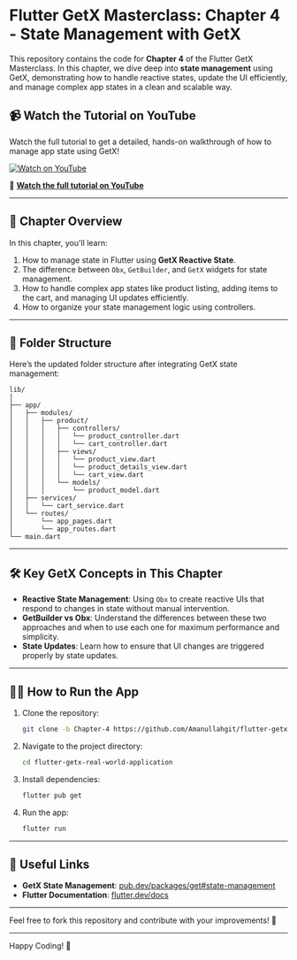 # Flutter GetX Masterclass: Chapter 4 - State Management with GetX

This repository contains the code for **Chapter 4** of the Flutter GetX Masterclass. In this chapter, we dive deep into **state management** using GetX, demonstrating how to handle reactive states, update the UI efficiently, and manage complex app states in a clean and scalable way.

## 📹 Watch the Tutorial on YouTube

Watch the full tutorial to get a detailed, hands-on walkthrough of how to manage app state using GetX!

[![Watch on YouTube](https://img.youtube.com/vi/X7EjiQEmrBI/0.jpg)](https://www.youtube.com/watch?v=X7EjiQEmrBI&t=1563s)

🔗 **[Watch the full tutorial on YouTube](https://www.youtube.com/watch?v=X7EjiQEmrBI)**

---

## 📝 Chapter Overview

In this chapter, you'll learn:
1. How to manage state in Flutter using **GetX Reactive State**.
2. The difference between `Obx`, `GetBuilder`, and `GetX` widgets for state management.
3. How to handle complex app states like product listing, adding items to the cart, and managing UI updates efficiently.
4. How to organize your state management logic using controllers.

---

## 📂 Folder Structure

Here’s the updated folder structure after integrating GetX state management:

```
lib/
│
├── app/
│   ├── modules/
│   │   ├── product/
│   │   │   ├── controllers/
│   │   │   │   └── product_controller.dart
│   │   │   │   └── cart_controller.dart
│   │   │   ├── views/
│   │   │   │   └── product_view.dart
│   │   │   │   └── product_details_view.dart
│   │   │   │   └── cart_view.dart
│   │   │   └── models/
│   │   │       └── product_model.dart
│   ├── services/
│   │   └── cart_service.dart
│   └── routes/
│       └── app_pages.dart
│       └── app_routes.dart
└── main.dart
```

---

## 🛠️ Key GetX Concepts in This Chapter

- **Reactive State Management**: Using `Obx` to create reactive UIs that respond to changes in state without manual intervention.
- **GetBuilder vs Obx**: Understand the differences between these two approaches and when to use each one for maximum performance and simplicity.
- **State Updates**: Learn how to ensure that UI changes are triggered properly by state updates.

---

## 🧑‍💻 How to Run the App

1. Clone the repository:
    ```bash
    git clone -b Chapter-4 https://github.com/Amanullahgit/flutter-getx-real-world-application.git
    ```
2. Navigate to the project directory:
    ```bash
    cd flutter-getx-real-world-application
    ```
3. Install dependencies:
    ```bash
    flutter pub get
    ```
4. Run the app:
    ```bash
    flutter run
    ```

---

## 🔗 Useful Links

- **GetX State Management**: [pub.dev/packages/get#state-management](https://pub.dev/packages/get#state-management)
- **Flutter Documentation**: [flutter.dev/docs](https://flutter.dev/docs)

---

Feel free to fork this repository and contribute with your improvements! 🚀

---

Happy Coding! 🎉
